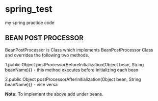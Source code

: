 # spring_test
my spring practice code

## BEAN POST PROCESSOR 
BeanPostProcessor is Class which implements BeanPostProcessor Class and overrides the following two methods.

1.public Object postProcessorBeforeInitialization(Object bean, String beanName){} - this method executes before initializing each bean

2.public Object postProcessorAfterInitialization(Object bean, String beanName){} - vice versa

**Note:** To implement the above add <bean class="package.TheClassThatImplementBeanPostProcessor"/> under beans.





